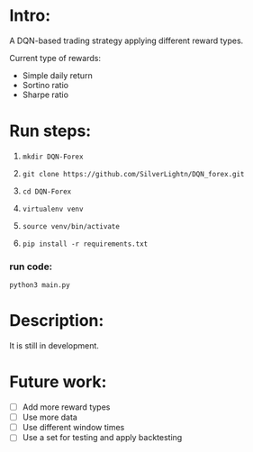 # Intro:

A DQN-based trading strategy applying different reward types.

Current type of rewards:

- Simple daily return
- Sortino ratio
- Sharpe ratio

# Run steps:

1. ```mkdir DQN-Forex```

2. ```git clone https://github.com/SilverLightn/DQN_forex.git```
3. ```cd DQN-Forex```
4. ```virtualenv venv```
5. ```source venv/bin/activate```
6. ```pip install -r requirements.txt```

### run code:

```python3 main.py```


# Description:
It is still in development.

# Future work:
- [ ] Add more reward types
- [ ] Use more data
- [ ] Use different window times
- [ ] Use a set for testing and apply backtesting
